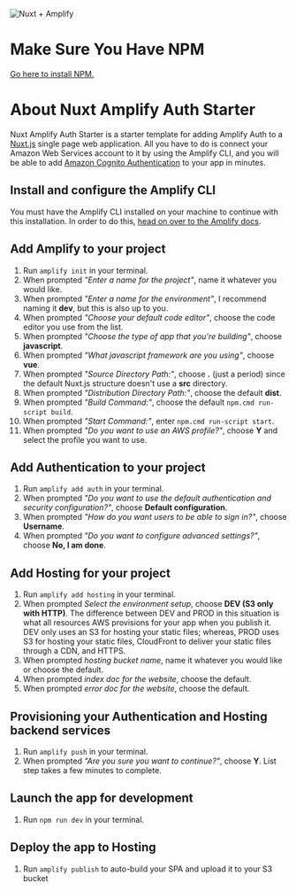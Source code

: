 ![Nuxt + Amplify](https://hackernoon.com/hn-images/1*8IWuzPLE7Yv2mOmtucn1WQ.jpeg "Nuxt + Amplify")

# Make Sure You Have NPM
[Go here to install NPM.](https://www.npmjs.com/get-npm)

# About Nuxt Amplify Auth Starter
Nuxt Amplify Auth Starter is a starter template for adding Amplify Auth to a [Nuxt.js](https://nuxtjs.org/) single page web application. All you have to do is connect your Amazon Web Services account to it by using the Amplify CLI, and you will be able to add [Amazon Cognito Authentication](https://aws.amazon.com/cognito/) to your app in minutes.

## Install and configure the Amplify CLI
You must have the Amplify CLI installed on your machine to continue with this installation.
In order to do this, [head on over to the Amplify docs](https://aws-amplify.github.io/docs/).

## Add Amplify to your project
1. Run `amplify init` in your terminal.
2. When prompted *"Enter a name for the project"*, name it whatever you would like.
3. When prompted *"Enter a name for the environment"*, I recommend naming it **dev**, but this is also up to you.
4. When prompted *"Choose your default code editor"*, choose the code editor you use from the list.
5. When prompted *"Choose the type of app that you're building"*, choose **javascript**.
6. When prompted *"What javascript framework are you using"*, choose **vue**.
7. When prompted *"Source Directory Path:"*, choose **.** (just a period) since the default Nuxt.js structure doesn't use a **src** directory.
8. When prompted *"Distribution Directory Path:"*, choose the default **dist**.
9. When prompted *"Build Command:"*, choose the default `npm.cmd run-script build`.
10. When prompted *"Start Command:"*, enter `npm.cmd run-script start`.
11. When prompted *"Do you want to use an AWS profile?"*, choose **Y** and select the profile you want to use.

## Add Authentication to your project
1. Run `amplify add auth` in your terminal.
2. When prompted *"Do you want to use the default authentication and security configuration?"*, choose **Default configuration**.
3. When prompted *"How do you want users to be able to sign in?"*, choose **Username**.
4. When prompted *"Do you want to configure advanced settings?"*, choose **No, I am done**.

## Add Hosting for your project
1. Run `amplify add hosting` in your terminal.
2. When prompted *Select the environment setup*, choose **DEV (S3 only with HTTP)**.
The difference between DEV and PROD in this situation is what all resources AWS provisions for your app when you publish it.
DEV only uses an S3 for hosting your static files; whereas, PROD uses S3 for hosting your static files, CloudFront to deliver your static files through a CDN, and HTTPS.
3. When prompted *hosting bucket name*, name it whatever you would like or choose the default.
4. When prompted *index doc for the website*, choose the default.
5. When prompted *error doc for the website*, choose the default.

## Provisioning your Authentication and Hosting backend services
1. Run `amplify push` in your terminal.
2. When prompted *"Are you sure you want to continue?"*, choose **Y**.
List step takes a few minutes to complete.

## Launch the app for development
1. Run `npm run dev` in your terminal.

## Deploy the app to Hosting
1. Run `amplify publish` to auto-build your SPA and upload it to your S3 bucket